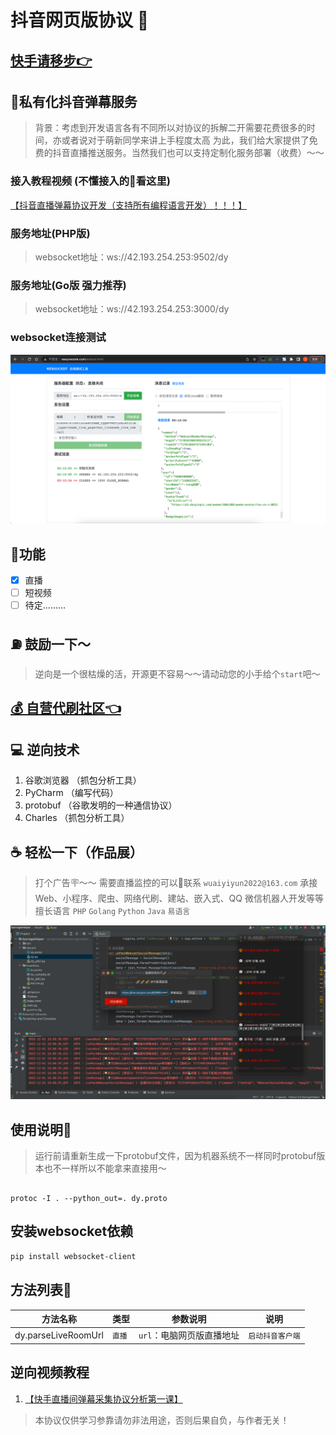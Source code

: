 # 抖音网页版协议 👋

## [快手请移步👉](https://github.com/YunzhiYike/kuaishou-live)

## 🧪私有化抖音弹幕服务
> 背景：考虑到开发语言各有不同所以对协议的拆解二开需要花费很多的时间，亦或者说对于萌新同学来讲上手程度太高
> 为此，我们给大家提供了免费的抖音直播推送服务。当然我们也可以支持定制化服务部署（收费）～～

### 接入教程视频 (不懂接入的👀看这里)
[【抖音直播弹幕协议开发（支持所有编程语言开发）！！！】]( https://www.bilibili.com/video/BV1nK411z7uh/?share_source=copy_web&vd_source=71e28910aae780b1b2052c3052b8a2e8)

### 服务地址(PHP版)
> websocket地址：ws://42.193.254.253:9502/dy

### 服务地址(Go版 强力推荐)
> websocket地址：ws://42.193.254.253:3000/dy

### websocket连接测试
![img_1.png](img_1.png)

## 🐂功能
- [X] 直播
- [ ] 短视频
- [ ] 待定.........

## ⛽️ 鼓励一下～
> 逆向是一个很枯燥的活，开源更不容易～～请动动您的小手给个`start`吧～

## [💰 自营代刷社区👈](http://666.mmvp.cf)


## 💻 逆向技术
1. 谷歌浏览器 （抓包分析工具）
2. PyCharm  （编写代码）
3. protobuf （谷歌发明的一种通信协议）
4. Charles （抓包分析工具）

## ☕️ 轻松一下（作品展）
> 打个广告🪧～～ 需要直播监控的可以📮联系 `wuaiyiyun2022@163.com`
> 承接 Web、小程序、爬虫、网络代刷、建站、嵌入式、QQ 微信机器人开发等等 
> 擅长语言 `PHP` `Golang` `Python` `Java` `易语言`

![img.png](img.png)

## 使用说明📖
> 运行前请重新生成一下protobuf文件，因为机器系统不一样同时protobuf版本也不一样所以不能拿来直接用～
```shell

protoc -I . --python_out=. dy.proto

```

## 安装websocket依赖
```bash
pip install websocket-client
```

## 方法列表🚗
| 方法名称                | 类型       | 参数说明                                    | 说明        |
|---------------------|----------|-----------------------------------------|-----------|
| dy.parseLiveRoomUrl | `直播` | `url`：电脑网页版直播地址  | `启动抖音客户端` |


## 逆向视频教程
1. [【快手直播间弹幕采集协议分析第一课】](https://www.bilibili.com/video/BV1ZR4y1o7Ab/?share_source=copy_web&vd_source=71e28910aae780b1b2052c3052b8a2e8) 

> 本协议仅供学习参靠请勿非法用途，否则后果自负，与作者无关！

